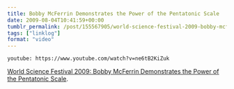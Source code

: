 ```yaml
---
title: Bobby McFerrin Demonstrates the Power of the Pentatonic Scale
date: 2009-08-04T10:41:59+00:00
tumblr_permalink: /post/155567905/world-science-festival-2009-bobby-mcferrin
tags: ["linklog"]
format: "video"
---
```


`youtube: https://www.youtube.com/watch?v=ne6tB2KiZuk`

[World Science Festival 2009: Bobby McFerrin Demonstrates the Power of the Pentatonic Scale][1].

[1]: https://www.youtube.com/watch?v=ne6tB2KiZuk
